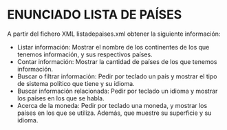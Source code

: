 # ENUNCIADO LISTA DE PAÍSES

A partir del fichero XML listadepaises.xml obtener la siguiente información:

* Listar información: Mostrar el nombre de los continentes de los que tenemos información, y sus respectivos países.
* Contar información: Mostrar la cantidad de países de los que tenemos información.
* Buscar o filtrar información: Pedir por teclado un país y mostrar el tipo de sistema político que tiene y su idioma.
* Buscar información relacionada: Pedir por teclado un idioma y mostrar los países en los que se habla.
* Acerca de la moneda: Pedir por teclado una moneda, y mostrar los países en los que se utiliza. Además, que muestre su superficie y su idioma.
